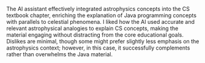The AI assistant effectively integrated astrophysics concepts into the CS textbook chapter, enriching the explanation of Java programming concepts with parallels to celestial phenomena. I liked how the AI used accurate and relevant astrophysical analogies to explain CS concepts, making the material engaging without distracting from the core educational goals. Dislikes are minimal, though some might prefer slightly less emphasis on the astrophysics context; however, in this case, it successfully complements rather than overwhelms the Java material.